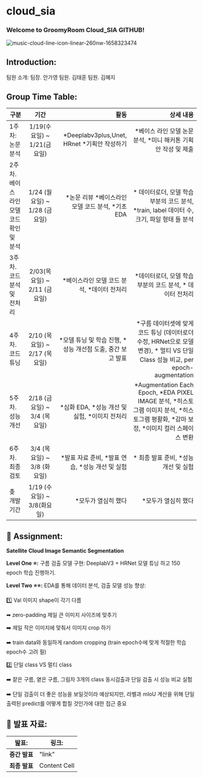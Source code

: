 # cloud_sia
### Welcome to GroomyRoom Cloud_SIA GITHUB!
![music-cloud-line-icon-linear-260nw-1658323474](https://user-images.githubusercontent.com/79895378/156993388-a1e8ff82-a524-4d7c-9837-ae9b9648aac5.jpeg)

## Introduction:

팀원 소개:
팀장. 안가영
팀원. 김태훈
팀원. 김혜지

## Group Time Table:

| 구분           | 기간           |   활동   | 상세 내용| 
| ------------- |:-------------:| -------:|-------:|
| 1주차: 논문 분석  | 1/19(수요일) ~ 1/21(금요일) |*Deeplabv3plus,Unet, HRnet *기획안 작성하기| *베이스 라인 모델 논문 분석, *미니 해커톤 기획안 작성 및 제출 | 
| 2주차. 베이스 라인 모델 코드 확인 및 분석  | 1/24 (월요일)  ~  1/28 (금요일)  | *논문 리뷰 *베이스라인 모델 코드 분석, *기초 EDA |* 데이터로더, 모델 학습 부분의 코드 분석, *train, label 데이터 수, 크기, 파일 형태 들 분석  
|3주차. 코드 분석 및 전처리 | 2/03(목요일) ~ 2/11 (금요일) | *베이스라인 모델 코드 분석, *데이터 전처리      | *데이터로더, 모델 학습 부분의 코드 분석, * 데이터 전처리 |   
| 4주차. 코드 튜닝 | 2/10 (목요일) ~ 2/17 (목요일) |  *모델 튜닝 및 학습 진행, *성능 개선점 도출, 중간 보고 발표 | *구름 데이터셋에 맞게 코드 튜닝 (데이터로더 수정, HRNet으로 모델 변경), * 멀티 VS 단일 Class 성늘 비교, per epoch-augmentation |
| 5주차. 성능 개선| 2/18 (금요일) ~ 3/4 (목요일) | *심화 EDA, *성능 개선 및 싫험, *이미지 전처리|*Augmentation Each Epoch, *EDA PIXEL IMAGE 분석, *히스토그램 이미지 분석, *히스토그램 평활화, *감마 보정, *이미지 컬러 스페이스 변환 |   
|6주차. 최종 검토 | 3/4 (목요일) ~ 3/8 (화요일) | *발표 자료 준비, *발표 연습, *성능 개선 및 실험 |* 최종 발표 준비, *성능 개선 및 실험|   
|촞 개발기간 | 1/19 (수요일) ~ 3/8(화요일) | *모두가 열심히 했다    |*모두가 열심히 했다 |

## 📓 Assignment:

**Satellite Cloud Image Semantic Segmentation**

**Level One ⭐:**  구름 검출 모델 구현:
DeeplabV3 + HRNet 모델 튜닝 하고 150 epoch 학습 진행하기. 

**Level Two ⭐⭐:** EDA를 통해 데이터 분석, 검출 모델 성능 향상:

1️⃣ Val 이미지 shape이 각기 다름 

➡ zero-padding 제일 큰 이미지 사이즈에 맞추기

➡️ 제일 작은 이미지에 맞춰서 이미지 crop 하기

➡️ train data와 동일하게 random cropping (train epoch수에 맞게 적절한 학습 epoch수 고려 필)


2️⃣ 단일 class VS 멀티 class

➡️ 잩은 구름, 옅은 구름, 그림자 3개의 class 동시검출과 단일 검출 시 성능 비교 실험

➡️ 단일 검출이 더 좋은 성능을 보일것이라 예상되지만,
라벨과 mIoU 계산을 위해 단일 출력된 predict를 어떻게 합칠 것인가에 대한 접근 중요

## 💬 발표 자료:
| **밢표:**   | **링크:** | 
| ------------- | ------------- |
| **중간 발표**  | "link"  |
| **최종 발표**  | Content Cell  |
